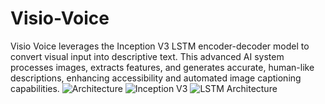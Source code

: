 # Visio-Voice
Visio Voice leverages the Inception V3 LSTM encoder-decoder model to convert visual input into descriptive text. This advanced AI system processes images, extracts features, and generates accurate, human-like descriptions, enhancing accessibility and automated image captioning capabilities.
![Architecture](https://github.com/user-attachments/assets/3840641b-cbc9-4f18-ac86-9602e4159b07)
![Inception V3](https://github.com/user-attachments/assets/3243c962-f2e3-48af-889f-04e419ae2fc7)
![LSTM Architecture](https://github.com/user-attachments/assets/89ff32e7-8e31-4081-972b-86cd76ce851e)
